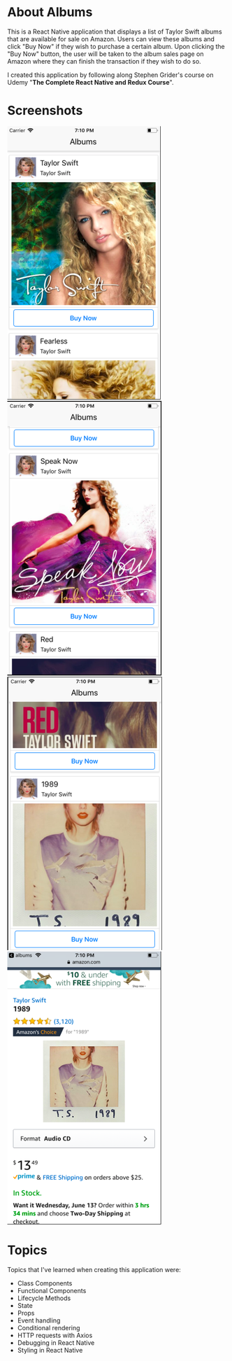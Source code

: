 About Albums
============
This is a React Native application that displays a list of Taylor Swift albums that are available for sale on Amazon. 
Users can view these albums and click "Buy Now" if they wish to purchase a certain album. 
Upon clicking the "Buy Now" button, the user will be taken to the album sales page on Amazon where they can finish the transaction if they wish to do so.
>
I created this application by following along Stephen Grider's course on Udemy "**The Complete React Native and Redux Course**". 
# Screenshots
![Screenshot](https://github.com/jcan1995/Albums/blob/master/screenshots/albums1.png)
![Screenshot](https://github.com/jcan1995/Albums/blob/master/screenshots/albums2.png)
![Screenshot](https://github.com/jcan1995/Albums/blob/master/screenshots/albums3.png)
![Screenshot](https://github.com/jcan1995/Albums/blob/master/screenshots/albums4.png)

# Topics 
Topics that I've learned when creating this application were: 
* Class Components
* Functional Components
* Lifecycle Methods
* State
* Props
* Event handling
* Conditional rendering
* HTTP requests with Axios
* Debugging in React Native
* Styling in React Native
